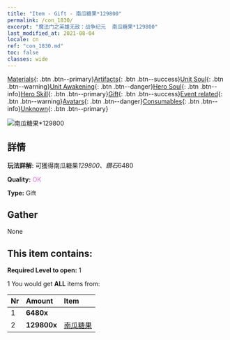 ```yaml
---
title: "Item - Gift - 南瓜糖果*129800"
permalink: /con_1830/
excerpt: "魔法门之英雄无敌：战争纪元  南瓜糖果*129800"
last_modified_at: 2021-08-04
locale: cn
ref: "con_1830.md"
toc: false
classes: wide
---
```

 [Materials](/ItemsCN/){: .btn .btn--primary}[Artifacts](/ItemsCN/Artifacts/){: .btn .btn--success}[Unit Soul](/ItemsCN/UnitSoul/){: .btn .btn--warning}[Unit Awakening](/ItemsCN/UnitAwakening/){: .btn .btn--danger}[Hero Soul](/ItemsCN/HeroSoul/){: .btn .btn--info}[Hero Skill](/ItemsCN/HeroSkill/){: .btn .btn--primary}[Gift](/ItemsCN/Gift/){: .btn .btn--success}[Event related](/ItemsCN/Events/){: .btn .btn--warning}[Avatars](/ItemsCN/Avatars/){: .btn .btn--danger}[Consumables](/ItemsCN/Consumables/){: .btn .btn--info}[Unknown](/ItemsCN/Unknown/){: .btn .btn--primary}

 ![南瓜糖果*129800](/images/t/i_907448.png)

## 詳情
 **玩法詳解:** 可獲得南瓜糖果*129800、鑽石*6480

 **Quality:** <span style="color: #DA70D6">OK</span>

 **Type:** Gift

## Gather

  None

## This item contains:

 **Required Level to open:** 1

 1 You would get **ALL** items  from:

  | Nr | Amount |     Item    |
  |:---|:-------|:------------|
  | 1 |  **6480x** | <i class="fas fa-gem"/> |  | 
  | 2 |  **129800x** | [南瓜糖果](/cn/Items/con_1086/) |  | 
